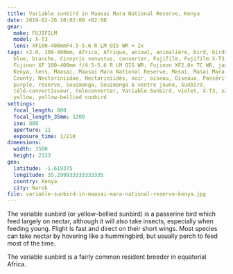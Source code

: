```yaml
---
title: Variable sunbird in Maasai Mara National Reserve, Kenya
date: 2019-02-26 10:02:00 +02:00
gear:
  make: FUJIFILM
  model: X-T3
  lens: XF100-400mmF4.5-5.6 R LM OIS WR + 2x
tags: ×2.0, 100-400mm, Africa, Afrique, animal, animalière, bird, birds, bleu,
  blue, branche, Cinnyris venustus, converter, Fujifilm, Fujifilm X-T3, Fujinon,
  Fujinon XF 100-400mm f/4.5-5.6 R LM OIS WR, Fujinon XF2.0× TC WR, jaune,
  Kenya, lens, Maasai, Maasai Mara National Reserve, Masai, Masai Mara, Narok
  County, Nectariniidae, Nectariniidés, noir, oiseau, Oiseaux, Passériformes,
  purple, reserve, Souimanga, Souimanga à ventre jaune, Sunbird,
  télé-convertisseur, teleconverter, Variable Sunbird, violet, X-T3, x2.0,
  yellow, yellow-bellied sunbird
settings:
  focal_length: 800
  focal_length_35mm: 1200
  iso: 800
  aperture: 11
  exposure_time: 1/210
dimensions:
  width: 3500
  height: 2333
geo:
  latitude: -1.619375
  longitude: 35.299933333333335
  country: Kenya
  city: Narok
file: variable-sunbird-in-maasai-mara-national-reserve-kenya.jpg
---
```


The variable sunbird (or yellow-bellied sunbird) is a passerine bird which feed largely on nectar, although it will also take insects, especially when feeding young. Flight is fast and direct on their short wings. Most species can take nectar by hovering like a hummingbird, but usually perch to feed most of the time.

The variable sunbird is a fairly common resident breeder in equatorial Africa.
